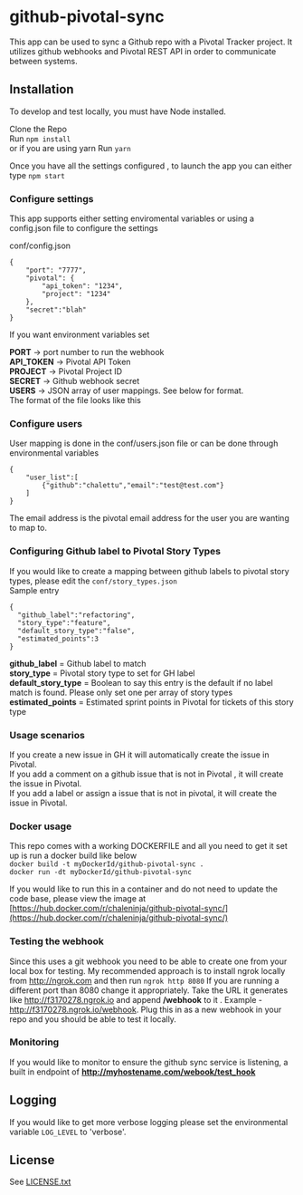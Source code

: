 # github-pivotal-sync

This app can be used to sync a Github repo with a Pivotal Tracker project.  It utilizes github webhooks and Pivotal REST API in order to communicate between systems.

## Installation

To develop and test locally, you must have Node installed.

Clone the Repo     
Run ```npm install```   
or if you are using yarn Run ```yarn```  
 
Once you have all the settings configured , to launch the app you can either type ``` npm start ```

### Configure settings

This app supports either setting enviromental variables or using a config.json file to configure the settings  

conf/config.json
```
{
    "port": "7777",
    "pivotal": {
        "api_token": "1234",
        "project": "1234"
    },
    "secret":"blah"
}
```
If you want environment variables set  

**PORT** -> port number to run the webhook  
**API_TOKEN** -> Pivotal API Token   
**PROJECT** -> Pivotal Project ID  
**SECRET** -> Github webhook secret  
**USERS** -> JSON array of user mappings.  See below for format.  
The format of the file looks like this  

### Configure users
User mapping is done in the conf/users.json file  or can be done through environmental variables  

```
{
    "user_list":[
        {"github":"chalettu","email":"test@test.com"}
    ]
} 
```
The email address is the pivotal email address for the user you are wanting to map to.  
### Configuring Github label to Pivotal Story Types  
If you would like to create a mapping between github labels to pivotal story types, please edit the ```conf/story_types.json ```  
Sample entry  
  
```
{
  "github_label":"refactoring",
  "story_type":"feature",
  "default_story_type":"false",
  "estimated_points":3
}
```  
**github_label** = Github label to match  
**story_type** = Pivotal story type to set for GH label  
**default_story_type** = Boolean to say this entry is the default if no label match is found.  Please only set one per array of story types  
**estimated_points** = Estimated sprint points in Pivotal for tickets of this story type  
### Usage scenarios
If you create a new issue in GH it will automatically create the issue in Pivotal.  
If you add a comment on a github issue that is not in Pivotal , it will create the issue in Pivotal.  
If you add a label or assign a issue that is not in pivotal, it will create the issue in Pivotal.  

### Docker usage
This repo comes with a working DOCKERFILE and all you need to get it set up is run a docker build like below  
```docker build -t myDockerId/github-pivotal-sync .```  
```docker run -dt myDockerId/github-pivotal-sync ```  
 
If you would like to run this in a container and do not need to update the code base, please view the image at [https://hub.docker.com/r/chaleninja/github-pivotal-sync/](https://hub.docker.com/r/chaleninja/github-pivotal-sync/) 

### Testing the webhook
Since this uses a git webhook you need to be able to create one from your local box for testing.  My recommended approach is to install ngrok locally from http://ngrok.com and then run ```ngrok http 8080``` If you are running a different port than 8080 change it appropriately.  Take the URL it generates like http://f3170278.ngrok.io  and append **/webhook** to it .  Example - http://f3170278.ngrok.io/webhook.  Plug this in as a new webhook in your repo and you should be able to test it locally.  

### Monitoring 
If you would like to monitor to ensure the github sync service is listening, a built in endpoint of **http://myhostename.com/webook/test_hook**

## Logging
If you would like to get more verbose logging please set the environmental variable ```LOG_LEVEL``` to 'verbose'.  

## License

See [LICENSE.txt](LICENSE.txt)